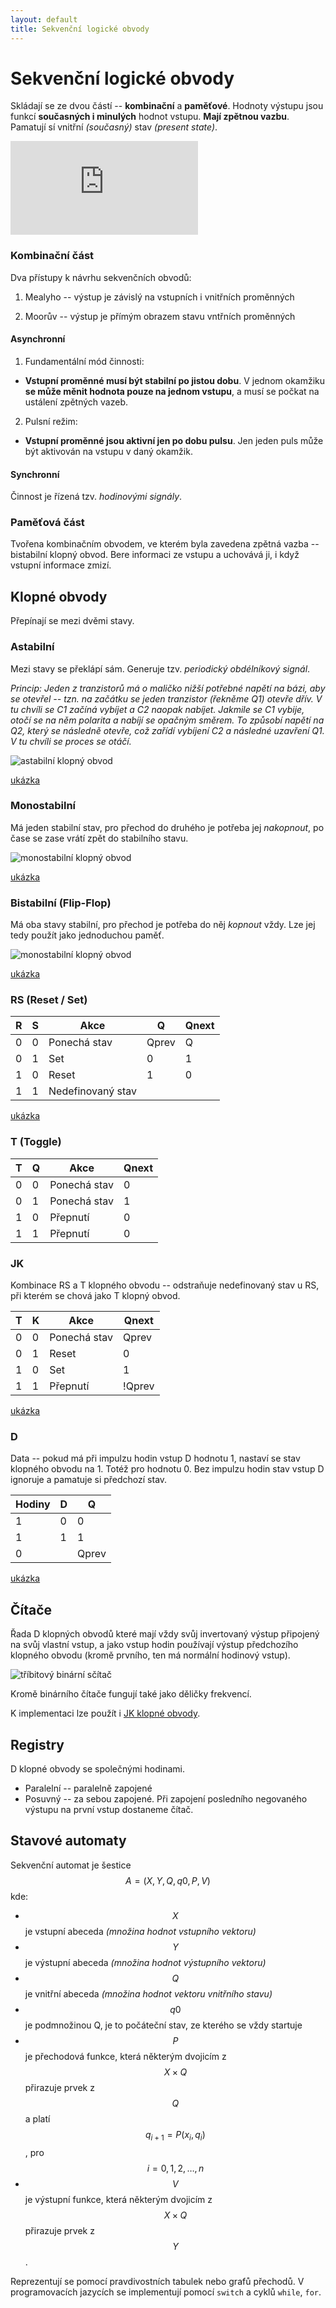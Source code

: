 ```yaml
---
layout: default
title: Sekvenční logické obvody
---
```


# Sekvenční logické obvody

Skládají se ze dvou částí -- **kombinační** a **paměťové**. Hodnoty výstupu jsou funkcí **současných i minulých** hodnot vstupu. **Mají zpětnou vazbu**. Pamatují sí vnitřní *(současný)* stav *(present state)*.

![struktura sekvenčních logických obvodů](http://szz.g6.cz/lib/exe/fetch.php?cache=&media=temata:03-sekvencni_obvody:sekv_init.jpg)

### Kombinační část

Dva přístupy k návrhu sekvenčních obvodů:

1) Mealyho -- výstup je závislý na vstupních i vnitřních proměnných

2) Moorův -- výstup je přímým obrazem stavu vntřních proměnných

#### Asynchronní

1) Fundamentální mód činnosti:

  - **Vstupní proměnné musí být stabilní po jistou dobu**. V jednom okamžiku **se může měnit hodnota pouze na jednom vstupu**, a musí se počkat na ustálení zpětných vazeb.

2) Pulsní režim:

  - **Vstupní proměnné jsou aktivní jen po dobu pulsu**. Jen jeden puls může být aktivován na vstupu v daný okamžik.

#### Synchronní

Činnost je řízená tzv. *hodinovými signály*.

### Paměťová část

Tvořena kombinačním obvodem, ve kterém byla zavedena zpětná vazba -- bistabilní klopný obvod. Bere informaci ze vstupu a uchovává ji, i když vstupní informace zmizí.


## Klopné obvody

Přepínají se mezi dvěmi stavy.

### Astabilní

Mezi stavy se překlápí sám. Generuje tzv. *periodický obdélníkový signál*.

*Princip: Jeden z tranzistorů má o maličko nižší potřebné napětí na bázi, aby se otevřel -- tzn. na začátku se jeden tranzistor (řekněme Q1) otevře dřív. V tu chvíli se C1 začíná vybíjet a C2 naopak nabíjet. Jakmile se C1 vybije, otočí se na něm polarita a nabíjí se opačným směrem. To způsobí napětí na Q2, který se následně otevře, což zařídí vybíjení C2 a následné uzavření Q1. V tu chvíli se proces se otáčí.*

![astabilní klopný obvod](https://upload.wikimedia.org/wikipedia/commons/6/6a/Transistor_Multivibrator.svg)

[ukázka](http://www.falstad.com/circuit/e-multivib-a.html)

### Monostabilní

Má jeden stabilní stav, pro přechod do druhého je potřeba jej *nakopnout*, po čase se zase vrátí zpět do stabilního stavu.

![monostabilní klopný obvod](https://upload.wikimedia.org/wikipedia/commons/5/59/Transistor_Monostable.svg)

[ukázka](http://www.falstad.com/circuit/e-multivib-mono.html)

### Bistabilní (Flip-Flop)

Má oba stavy stabilní, pro přechod je potřeba do něj *kopnout* vždy. Lze jej tedy použít jako jednoduchou paměť.

![monostabilní klopný obvod](https://upload.wikimedia.org/wikipedia/commons/9/98/Transistor_Bistable.svg)

[ukázka](http://www.falstad.com/circuit/e-multivib-bi.html)

### RS (Reset / Set)

| R | S | Akce         | Q       | Qnext |
| - | - | ------------ | ------- | ----- |
| 0 | 0 | Ponechá stav | Qprev   | Q     |
| 0 | 1 | Set          | 0       | 1     |
| 1 | 0 | Reset        | 1       | 0     |
| 1 | 1 | Nedefinovaný stav              |

[ukázka](http://www.falstad.com/circuit/e-nandff.html)

### T (Toggle)

| T | Q |Akce          | Qnext |
| - | - |------------- |------ |
| 0 | 0 | Ponechá stav | 0     |
| 0 | 1 | Ponechá stav | 1     |
| 1 | 0 | Přepnutí     | 0     |
| 1 | 1 | Přepnutí     | 0     |

### JK

Kombinace RS a T klopného obvodu -- odstraňuje nedefinovaný stav u RS, při kterém se chová jako T klopný obvod.

| T | K |Akce          | Qnext  |
| - | - |------------- |------  |
| 0 | 0 | Ponechá stav | Qprev  |
| 0 | 1 | Reset        | 0      |
| 1 | 0 | Set          | 1      |
| 1 | 1 | Přepnutí     | !Qprev |

[ukázka](http://www.falstad.com/circuit/e-jkff.htmll)

### D

Data -- pokud má při impulzu hodin vstup D hodnotu 1, nastaví se stav klopného obvodu na 1. Totéž pro hodnotu 0. Bez impulzu hodin stav vstup D ignoruje a pamatuje si předchozí stav.

| Hodiny | D | Q     |
| ------ | - | ----- |
| 1      | 0 | 0     |
| 1      | 1 | 1     |
| 0      |   | Qprev |

[ukázka](http://www.falstad.com/circuit/e-edgedff.html)

## Čítače

Řada D klopných obvodů které mají vždy svůj invertovaný výstup připojený na svůj vlastní vstup, a jako vstup hodin používají výstup předchozího klopného obvodu (kromě prvního, ten má normální hodinový vstup).

![tříbitový binární sčítač](http://www.eecs.tufts.edu/~dsculley/tutorial/flopsandcounters/rippleCounter.jpg)

Kromě binárního čítače fungují také jako děličky frekvencí.

K implementaci lze použít i [JK klopné obvody](http://www.falstad.com/circuit/e-counter.html).

## Registry

D klopné obvody se společnými hodinami.

- Paralelní -- paralelně zapojené
- Posuvný -- za sebou zapojené. Při zapojení posledního negovaného výstupu na první vstup dostaneme čítač.

## Stavové automaty

Sekvenční automat je šestice $$ A =(X, Y, Q, q0, P, V) $$ kde:

-  $$ X $$ je vstupní abeceda *(množina hodnot vstupního vektoru)*
-  $$ Y $$ je výstupní abeceda *(množina hodnot výstupního vektoru)*
-  $$ Q $$ je vnitřní abeceda *(množina hodnot vektoru vnitřního stavu)*
-  $$ q0 $$ je podmnožinou Q, je to počáteční stav, ze kterého se vždy startuje
-  $$ P $$ je přechodová funkce, která některým dvojicím z $$ X \times Q $$ přirazuje prvek z $$ Q $$ a platí $$ q_{i+1} = P(x_i, q_i) $$, pro $$ i = 0,1,2,…,n $$
-  $$ V $$ je výstupní funkce, která některým dvojicím z $$ X \times Q $$ přirazuje prvek z $$ Y $$.

Reprezentují se pomocí pravdivostních tabulek nebo grafů přechodů.
V programovacích jazycích se implementují pomocí `switch` a cyklů `while`, `for`.

